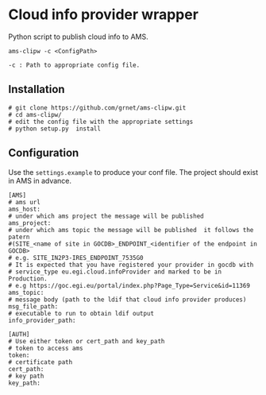 # Cloud info provider wrapper

Python script to publish cloud info to AMS.

`ams-clipw -c <ConfigPath>`

`-c : Path to appropriate config file.`

## Installation 
```buildoutcfg
# git clone https://github.com/grnet/ams-clipw.git
# cd ams-clipw/
# edit the config file with the appropriate settings 
# python setup.py  install
```

## Configuration

Use the `settings.example` to produce your conf file. The project should exist in AMS in advance.
```buildoutcfg
[AMS]
# ams url
ams_host:
# under which ams project the message will be published
ams_project:
# under which ams topic the message will be published  it follows the patern 
#(SITE_<name of site in GOCDB>_ENDPOINT_<identifier of the endpoint in GOCDB> 
# e.g. SITE_IN2P3-IRES_ENDPOINT_7535G0
# It is expected that you have registered your provider in gocdb with 
# service_type eu.egi.cloud.infoProvider and marked to be in Production.
# e.g https://goc.egi.eu/portal/index.php?Page_Type=Service&id=11369
ams_topic:
# message body (path to the ldif that cloud info provider produces)
msg_file_path:
# executable to run to obtain ldif output
info_provider_path:

[AUTH]
# Use either token or cert_path and key_path
# token to access ams
token:
# certificate path
cert_path:
# key path
key_path:
```
